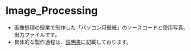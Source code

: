 # Image_Processing
- 画像処理の授業で制作した「パソコン用壁紙」のソースコードと使用写真、出力ファイルです。
- 具体的な製作過程は、[説明書](https://github.com/nanami-7020/Image_Processing/blob/master/CV/説明書.pdf)に記載しております。
